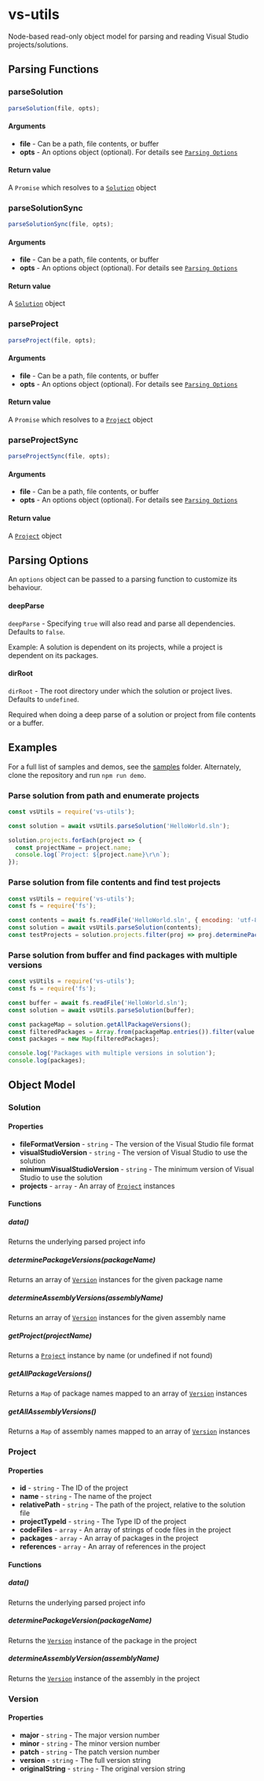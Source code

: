 # vs-utils
Node-based read-only object model for parsing and reading Visual Studio projects/solutions.

## Parsing Functions
### parseSolution
```js
parseSolution(file, opts);
```

#### Arguments
- **file** - Can be a path, file contents, or buffer
- **opts** - An options object (optional). For details see [`Parsing Options`](#parsing-options)

#### Return value
A `Promise` which resolves to a [`Solution`](#solution) object


### parseSolutionSync
```js
parseSolutionSync(file, opts);
```

#### Arguments
- **file** - Can be a path, file contents, or buffer
- **opts** - An options object (optional). For details see [`Parsing Options`](#parsing-options)

#### Return value
A [`Solution`](#solution) object


### parseProject
```js
parseProject(file, opts);
```

#### Arguments
- **file** - Can be a path, file contents, or buffer
- **opts** - An options object (optional). For details see [`Parsing Options`](#parsing-options)

#### Return value
A `Promise` which resolves to a [`Project`](#project) object


### parseProjectSync
```js
parseProjectSync(file, opts);
```

#### Arguments
- **file** - Can be a path, file contents, or buffer
- **opts** - An options object (optional). For details see [`Parsing Options`](#parsing-options)

#### Return value
A [`Project`](#project) object

## Parsing Options
An `options` object can be passed to a parsing function to customize its behaviour.

#### deepParse
`deepParse` - Specifying `true` will also read and parse all dependencies. Defaults to `false`.

Example: A solution is dependent on its projects, while a project is dependent on its packages.

#### dirRoot
`dirRoot` - The root directory under which the solution or project lives. Defaults to `undefined`.

Required when doing a deep parse of a solution or project from file contents or a buffer.


## Examples
For a full list of samples and demos, see the [samples](./samples) folder.
Alternately, clone the repository and run `npm run demo`.

### Parse solution from path and enumerate projects
```js
const vsUtils = require('vs-utils');

const solution = await vsUtils.parseSolution('HelloWorld.sln');

solution.projects.forEach(project => {
  const projectName = project.name;
  console.log(`Project: ${project.name}\r\n`);
});
```

### Parse solution from file contents and find test projects
```js
const vsUtils = require('vs-utils');
const fs = require('fs');

const contents = await fs.readFile('HelloWorld.sln', { encoding: 'utf-8' });
const solution = await vsUtils.parseSolution(contents);
const testProjects = solution.projects.filter(proj => proj.determinePackageVersion('NUnit'));
```

### Parse  solution from buffer and find packages with multiple versions
```js
const vsUtils = require('vs-utils');
const fs = require('fs');

const buffer = await fs.readFile('HelloWorld.sln');
const solution = await vsUtils.parseSolution(buffer);

const packageMap = solution.getAllPackageVersions();
const filteredPackages = Array.from(packageMap.entries()).filter(value => value[1].length > 1);
const packages = new Map(filteredPackages);

console.log('Packages with multiple versions in solution');
console.log(packages);
```

## Object Model

### Solution
#### Properties

- **fileFormatVersion** - `string` - The version of the Visual Studio file format
- **visualStudioVersion** - `string` - The version of Visual Studio to use the solution
- **minimumVisualStudioVersion** - `string` - The minimum version of Visual Studio to use the solution
- **projects** - `array` - An array of [`Project`](#project) instances

#### Functions

##### data()
Returns the underlying parsed project info
##### determinePackageVersions(packageName)
Returns an array of [`Version`](#version) instances for the given package name
##### determineAssemblyVersions(assemblyName)
Returns an array of [`Version`](#version) instances for the given assembly name
##### getProject(projectName)
Returns a [`Project`](#project) instance by name (or undefined if not found)
##### getAllPackageVersions()
Returns a `Map` of package names mapped to an array of [`Version`](#version) instances
##### getAllAssemblyVersions()
Returns a `Map` of assembly names mapped to an array of [`Version`](#version) instances

### Project
#### Properties

- **id** - `string` - The ID of the project
- **name** - `string` - The name of the project
- **relativePath** - `string` - The path of the project, relative to the solution file
- **projectTypeId** - `string` - The Type ID of the project
- **codeFiles** - `array` - An array of strings of code files in the project
- **packages** - `array` - An array of packages in the project
- **references** - `array` - An array of references in the project

#### Functions

##### data()
Returns the underlying parsed project info
##### determinePackageVersion(packageName)
Returns the [`Version`](#version) instance of the package in the project
##### determineAssemblyVersion(assemblyName)
Returns the [`Version`](#version) instance of the assembly in the project

### Version
#### Properties

- **major** - `string` - The major version number
- **minor** - `string` - The minor version number
- **patch** - `string` - The patch version number
- **version** - `string` - The full version string
- **originalString** - `string` - The original version string